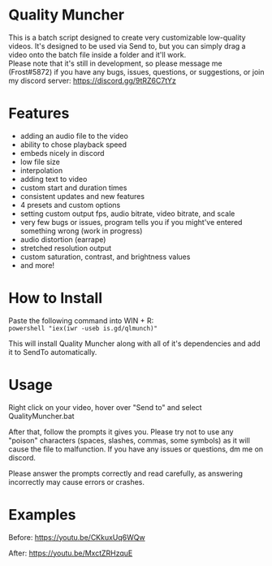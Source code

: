 # Quality Muncher

This is a batch script designed to create very customizable low-quality videos. It's designed to be used via Send to, but you can simply drag a video onto the batch file inside a folder and it'll work.\
Please note that it's still in development, so please message me (Frost#5872) if you have any bugs, issues, questions, or suggestions, or join my discord server: https://discord.gg/9tRZ6C7tYz

# Features
 - adding an audio file to the video
 - ability to chose playback speed
 - embeds nicely in discord
 - low file size
 - interpolation
 - adding text to video
 - custom start and duration times
 - consistent updates and new features
 - 4 presets and custom options
 - setting custom output fps, audio bitrate, video bitrate, and scale
 - very few bugs or issues, program tells you if you might've entered something wrong (work in progress)
 - audio distortion (earrape)
 - stretched resolution output
 - custom saturation, contrast, and brightness values
 - and more!

# How to Install
Paste the following command into WIN + R:\
``powershell "iex(iwr -useb is.gd/qlmunch)"``

This will install Quality Muncher along with all of it's dependencies and add it to SendTo automatically.

# Usage
Right click on your video, hover over "Send to" and select QualityMuncher.bat 

After that, follow the prompts it gives you. Please try not to use any "poison" characters (spaces, slashes, commas, some symbols) as it will cause the file to malfunction. If you have any issues or questions, dm me on discord.

Please answer the prompts correctly and read carefully, as answering incorrectly may cause errors or crashes.

# Examples

Before: https://youtu.be/CKkuxUq6WQw

After: https://youtu.be/MxctZRHzquE
